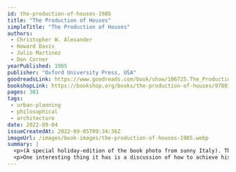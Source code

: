 ```yaml
---
id: the-production-of-houses-1985
title: "The Production of Houses"
simpleTitle: "The Production of Houses"
authors:
 - Christopher W. Alexander
 - Howard Davis
 - Julio Martinez
 - Don Corner
yearPublished: 1985
publisher: "Oxford University Press, USA"
goodreadsLink: https://www.goodreads.com/book/show/106725.The_Production_of_Houses
bookshopLink: https://bookshop.org/books/the-production-of-houses/9780195032239
pages: 381
tags:
 - urban-planning
 - philosophical
 - architecture
date: 2022-09-04
issueCreatedAt: 2022-09-05T09:34:36Z
imageUrl: /images/book-images/the-production-of-houses-1985.webp
summary: |
  <p>(A special holiday-edition of the book photo from sunny Italy). This is one in a long list of book written by Alexander and collaborators about building and architecture. This book is essentially a case study in his building process adopted by a community in Mexico. Ultimately I think it's fair to say the project failed; in part due to the government. The thing I liked about this book is it showed "real-world" issues with the adoption of his process; insofar as not everyone engaged in the patterns and building process as he expected.</p>
  <p>One interesting thing it has is a discussion of how to achieve his particular kind of building in a decentralised way; and it's quite practical and interesting. I think it's fun to see this kind of discussion, which is topical now, in a work that is quite old. That said, this book is probably not for you unless you happen to be particularly obsessed with Christopher Alexander and community-focused building.</p>
---
```


